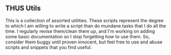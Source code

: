 ## THUS Utils
This is a collection of assorted utilities. These scripts represent the degree
to which I am willing to write a script than do mundane tasks that I do all the
time. I regularly revise them/clean them up, and I'm working on adding some
basic documentation so I stop forgetting how to use them. So, consider them
buggy until proven innocent, but feel free to use and abuse scripts and
snippets that you find useful.
